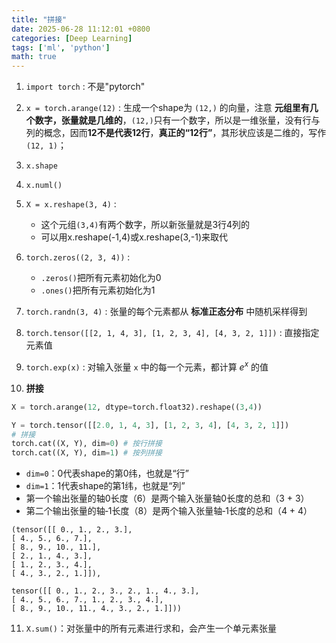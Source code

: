 ```yaml
---
title: "拼接"
date: 2025-06-28 11:12:01 +0800
categories: [Deep Learning]
tags: ['ml', 'python']
math: true
---
```



1. `import torch` : 不是"pytorch"
	
2. `x = torch.arange(12)` : 生成一个shape为 `(12,)` 的向量，注意 **元组里有几个数字，张量就是几维的**，`(12,)`只有一个数字，所以是一维张量，没有行与列的概念，因而**12不是代表12行**，**真正的“12行”**，其形状应该是二维的，写作 `(12, 1)`；
	
3. `x.shape`
	
4. `x.numl()`
	
5. `X = x.reshape(3, 4)` : 
	- 这个元组`(3,4)`有两个数字，所以新张量就是3行4列的
	- 可以用x.reshape(-1,4)或x.reshape(3,-1)来取代
	
6. `torch.zeros((2, 3, 4))` :
	 - `.zeros()`把所有元素初始化为0
	 - `.ones()`把所有元素初始化为1

7. `torch.randn(3, 4)` : 张量的每个元素都从 **标准正态分布** 中随机采样得到
	
8. `torch.tensor([[2, 1, 4, 3], [1, 2, 3, 4], [4, 3, 2, 1]])` : 直接指定元素值

9. `torch.exp(x)` : 对输入张量 `x` 中的每一个元素，都计算 $e^x$ 的值 

10. **拼接**
	
```Python
X = torch.arange(12, dtype=torch.float32).reshape((3,4))

Y = torch.tensor([[2.0, 1, 4, 3], [1, 2, 3, 4], [4, 3, 2, 1]])
# 拼接
torch.cat((X, Y), dim=0) # 按行拼接
torch.cat((X, Y), dim=1) # 按列拼接
```
- `dim=0`：0代表shape的第0纬，也就是“行”
- `dim=1`：1代表shape的第1纬，也就是“列”
- 第一个输出张量的轴0长度（6）是两个输入张量轴0长度的总和（3 + 3）
- 第二个输出张量的轴‐1长度（8）是两个输入张量轴‐1长度的总和（4 + 4）
	
```plaintext
(tensor([[ 0., 1., 2., 3.],
[ 4., 5., 6., 7.],
[ 8., 9., 10., 11.],
[ 2., 1., 4., 3.],
[ 1., 2., 3., 4.],
[ 4., 3., 2., 1.]]),

tensor([[ 0., 1., 2., 3., 2., 1., 4., 3.],
[ 4., 5., 6., 7., 1., 2., 3., 4.],
[ 8., 9., 10., 11., 4., 3., 2., 1.]]))
```


11. `X.sum()`：对张量中的所有元素进行求和，会产生一个单元素张量
